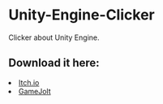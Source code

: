 # Unity-Engine-Clicker
Clicker about Unity Engine.

<h2>Download it here:</h2>

<li><a href="#">Itch.io</a></li>
<li><a href="#">GameJolt</a></li>
